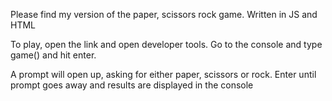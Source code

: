 Please find my version of the paper, scissors rock game. Written in JS and HTML

To play, open  the link and open developer tools. Go to the console and type game() and hit enter.

A prompt will open up, asking for either paper, scissors or rock. Enter until prompt goes away and results are displayed in the console
